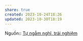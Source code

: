 ```yaml
---
share: true
created: 2023-10-24T18:26
updated: 2023-10-30T18:19
---
```


Nguồn:: [Tự ngẫm nghĩ, trải nghiệm](T%E1%BB%B1%20ng%E1%BA%ABm%20ngh%C4%A9,%20tr%E1%BA%A3i%20nghi%E1%BB%87m.md)
